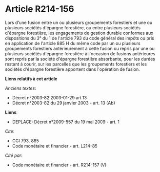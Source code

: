 # Article R214-156

Lors d'une fusion entre un ou plusieurs groupements forestiers et une ou plusieurs sociétés d'épargne forestière, ou entre
plusieurs sociétés d'épargne forestière, les engagements de gestion durable conformes aux dispositions du 3° du 1 de
l'article 793 du code général des impôts ou pris en application de l'article 885 H du même code par un ou plusieurs
groupements forestiers antérieurement à cette fusion ou repris par une ou plusieurs sociétés d'épargne forestière à
l'occasion de fusions antérieures sont repris par la société d'épargne forestière absorbante, pour les durées restant à
courir, sur les parcelles que les groupements forestiers et les sociétés d'épargne forestière apportent dans l'opération de
fusion.

**Liens relatifs à cet article**

_Anciens textes_:

  - Décret n°2003-82 2003-01-29 art 13
  - Décret n°2003-82 du 29 janvier 2003 - art. 13 (Ab)

**Liens**:

  - DEPLACE: Décret n°2009-557 du 19 mai 2009 - art. 1

_Cite_:

  - CGI 793, 885
  - Code monétaire et financier - art. L214-85

_Cité par_:

  - Code monétaire et financier - art. R214-157 (V)
